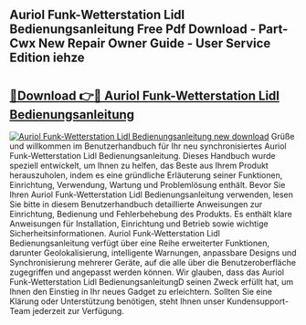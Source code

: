 ## Auriol Funk-Wetterstation Lidl Bedienungsanleitung Free Pdf Download - Part-Cwx New Repair Owner Guide - User Service Edition iehze

# <h2><a href="http://df1z13.blite.top/?on=Auriol+Funk-Wetterstation+Lidl+Bedienungsanleitung">🔗Download 👉🔴 Auriol Funk-Wetterstation Lidl Bedienungsanleitung</a></h2>

[![Auriol Funk-Wetterstation Lidl Bedienungsanleitung new download](https://i.imgur.com/lujVjoI.png)](http://df1z13.blite.top/?on=Auriol+Funk-Wetterstation+Lidl+Bedienungsanleitung)
Grüße und willkommen im Benutzerhandbuch für Ihr neu synchronisiertes Auriol Funk-Wetterstation Lidl Bedienungsanleitung. Dieses Handbuch wurde speziell entwickelt, um Ihnen zu helfen, das Beste aus Ihrem Produkt herauszuholen, indem es eine gründliche Erläuterung seiner Funktionen, Einrichtung, Verwendung, Wartung und Problemlösung enthält. Bevor Sie Ihren Auriol Funk-Wetterstation Lidl Bedienungsanleitung verwenden, lesen Sie bitte in diesem Benutzerhandbuch detaillierte Anweisungen zur Einrichtung, Bedienung und Fehlerbehebung des Produkts. Es enthält klare Anweisungen für Installation, Einrichtung und Betrieb sowie wichtige Sicherheitsinformationen. Auriol Funk-Wetterstation Lidl Bedienungsanleitung verfügt über eine Reihe erweiterter Funktionen, darunter Geolokalisierung, intelligente Warnungen, anpassbare Designs und Synchronisierung mehrerer Geräte, auf die alle über die Benutzeroberfläche zugegriffen und angepasst werden können. Wir glauben, dass das Auriol Funk-Wetterstation Lidl BedienungsanleitungD seinen Zweck erfüllt hat, um Ihnen den Einstieg in Ihr neues Gadget zu erleichtern. Sollten Sie eine Klärung oder Unterstützung benötigen, steht Ihnen unser Kundensupport-Team jederzeit zur Verfügung.
